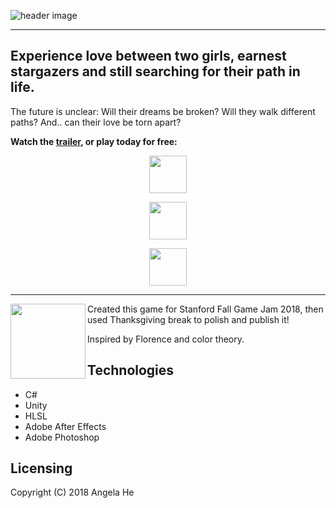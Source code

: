 ![header image](https://img.itch.zone/aW1nLzE1MjE0MzgucG5n/original/FGpGqx.png)
***
## Experience love between two girls, earnest stargazers and still searching for their path in life. 

The future is unclear: Will their dreams be broken? Will they walk different paths? And.. can their love be torn apart?

**Watch the [trailer](https://youtu.be/KuB1i-hHk8w), or play today for free:**


<a href="https://zephyo.itch.io/theres-this-girl" target="_blank">
  <p align="center"><img src="https://zephyo.github.io/img/messenger.png" 
height="60" /></p></a>
<a href="https://play.google.com/store/apps/details?id=com.AngelaHe.TheresThisGirl" target="_blank">
  <p align="center">
    <img src="https://upload.wikimedia.org/wikipedia/commons/thumb/c/cd/Get_it_on_Google_play.svg/1000px-Get_it_on_Google_play.svg.png" 
height = "60" /></p></a>
  <a href="https://itunes.apple.com/us/app/theres-this-girl/id1444002032" target="_blank">
  <p align="center"><img src="https://devimages-cdn.apple.com/app-store/marketing/guidelines/images/badge-download-on-the-app-store.svg" 
height="60" /></p></a>

***
<img align="left" height="120" src="https://img.itch.zone/aW1nLzE2NTM4MDAuZ2lm/original/XJ2zeo.gif" 
/> Created this game for Stanford Fall Game Jam 2018, then used Thanksgiving break to polish and publish it!


Inspired by Florence and color theory.

Technologies
------
* C#
* Unity
* HLSL
* Adobe After Effects
* Adobe Photoshop

Licensing
------
Copyright (C) 2018 Angela He
